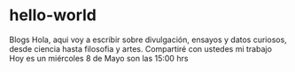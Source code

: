 # hello-world
Blogs
Hola, aqui voy a escribir sobre divulgación, ensayos y datos curiosos, desde ciencia hasta filosofia y artes.
Compartiré con ustedes mi trabajo
Hoy es un miércoles 8 de Mayo son las 15:00 hrs
